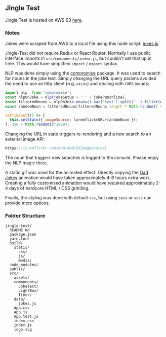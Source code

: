 ## Jingle Test

Jingle Test is hosted on AWS S3 [here](http://jingle-joke-test.s3-website.eu-central-1.amazonaws.com/).

### Notes

Jokes were scraped from AWS to a local file using this node script: [jokes.js](https://gist.github.com/jerninvien/74250a8616b267f60a27b5da2560c57e).

Jingle-Test did not require Redux or React Router. Normally I use public interface imports in `src/components/index.js`, but couldn't set that up in time. This would have simplified `import` / `export` syntax.

NLP was done simply using the [compromise](https://github.com/spencermountain/compromise) package. It was used to search for nouns in the joke text. Simply changing the URL query params avoided the need to use an http client (e.g. `axios`) and dealing with `CORS` issues:

```javascript
import nlp  from 'compromise';
const nlpOnJoke = nlp(jokeSetup + ' ' + jokePunchline);
const filteredNouns = nlpOnJoke.nouns().out('text').split(' ').filter(w => w.length > 2);
const randomNoun = filteredNouns[filteredNouns.length * Math.random() << 0] || "";

setTimeout(() => {
  this.setState({ imageSource: loremflickrURL+randomNoun });
}, 250 + Math.random()*1000);
```


Changing the URL in state triggers re-rendering and a new search to an external image API:

```javascript
https://loremflickr.com/640/480/${imageSource}
```

The noun that triggers new searches is logged to the console. Please enjoy the NLP magic there.

A static gif was used for the animated effect. Directly copying the [Dad Jokes](https://08ad1pao69.execute-api.us-east-1.amazonaws.com/dev/random_joke) animation would have taken approximately 4-6 hours extra work. Creating a fully customised animation would have required approximately 2-4 days of hardcore HTML / CSS grinding.

Finally, the styling was done with default `css`, but using `sass` or `scss` can provide more options.



### Folder Structure

```
jingle-test/
  README.md
  package.json
  yarn.lock
  build/
    static/
      css/
      js/
      media/
  node_modules/
  public/
  src/
    assets/
    components/
      JokeText/
      LightBox/
      Timer/
    data/
      jokes.js
    App.css
    App.js
    App.test.js
    index.css
    index.js
    logo.svg
```
